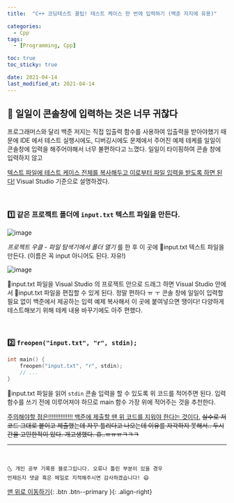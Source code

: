 ```yaml
---
title:  "C++ 코딩테스트 꿀팁! 테스트 케이스 한 번에 입력하기 (백준 저지에 유용)" 

categories:
  - Cpp
tags:
  - [Programming, Cpp]

toc: true
toc_sticky: true

date: 2021-04-14
last_modified_at: 2021-04-14
---
```


## 🚀 일일이 콘솔창에 입력하는 것은 너무 귀찮다

프로그래머스와 달리 백준 저지는 직접 입출력 함수를 사용하여 입출력을 받아야했기 때문에 IDE 에서 테스트 실행시에도, 디버깅시에도 문제에서 주어진 예제 테케를 일일이 콘솔창에 입력을 해주어야해서 너무 불편하다고 느꼈다. 일일이 타이핑하여 콘솔 창에 입력하지 않고 

<u>텍스트 파일에 테스트 케이스 전체를 복사해두고 이로부터 파일 입력을 받도록 하면 된다!</u> Visual Studio 기준으로 설명하겠다.

<br>

### 1️⃣ 같은 프로젝트 폴더에 `input.txt` 텍스트 파일을 만든다.

![image](https://user-images.githubusercontent.com/42318591/114833998-1b9c7780-9e0b-11eb-9290-43b4bf92b7a5.png)

*프로젝트 우클 - 파일 탐색기에서 폴더 열기* 를 한 후 이 곳에 📄input.txt 텍스트 파일을 만든다. (이름은 꼭 input 아니어도 된다. 자유!)

![image](https://user-images.githubusercontent.com/42318591/114835293-61a60b00-9e0c-11eb-904c-72dae69559c6.png)

📄input.txt 파일을 Visual Studio 의 프로젝트 안으로 드래그 하면 Visual Studio 안에서 📄input.txt 파일을 편집할 수 있게 된다. 정말 편하다 ㅠ ㅜ 콘솔 창에 일일이 입력할 필요 없이 백준에서 제공하는 입력 예제 복사해서 이 곳에 붙여넣으면 땡이다! 다양하게 테스트해보기 위해 테케 내용 바꾸기에도 아주 편했다.

<br>

### 2️⃣ `freopen("input.txt", "r", stdin);`

```cpp
int main() {
    freopen("input.txt", "r", stdin);
    // ...
}
```
📄input.txt 파일을 읽어 `stdin` 콘솔 입력을 할 수 있도록 위 코드를 적어주면 된다. 입력 함수를 쓰기 전에 이루어져야 하므로 main 함수 가장 위에 적어주는 것을 추천한다.

<u>주의해야할 점은!!!!!!!!!!!!!! 백준에 제출할 땐 위 코드를 지워야 한다는 것이다.</u> ~~실수로 저 코드 그대로 붙이고 제출했는데 자꾸 틀리다고 나오는데 이유를 자각하지 못해서.. 두시간을 고민한적이 있다. 개고생했다. 휴..ㅠㅠㅠㅋㅋㅋ~~



***
<br>

    🌜 개인 공부 기록용 블로그입니다. 오류나 틀린 부분이 있을 경우 
    언제든지 댓글 혹은 메일로 지적해주시면 감사하겠습니다! 😄

[맨 위로 이동하기](#){: .btn .btn--primary }{: .align-right}